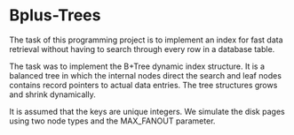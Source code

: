 # Bplus-Trees
The task of this programming project is to implement an index for fast data retrieval without having to search through every row in a database table.

The task was to implement the B+Tree dynamic index structure. It is a balanced tree in which the internal nodes direct the search and leaf nodes contains record pointers to actual data entries. The tree structures grows and shrink dynamically.

It is assumed that the keys are unique integers. We simulate the disk pages using two node types and the MAX_FANOUT parameter.

